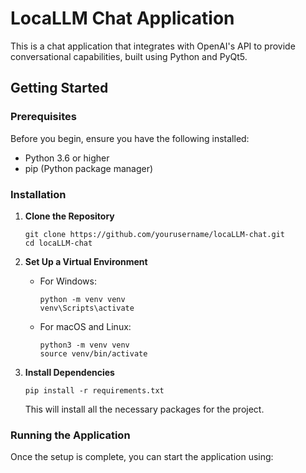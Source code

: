 # LocaLLM Chat Application

This is a chat application that integrates with OpenAI's API to provide conversational capabilities, built using Python and PyQt5.

## Getting Started

### Prerequisites

Before you begin, ensure you have the following installed:
- Python 3.6 or higher
- pip (Python package manager)

### Installation

1. **Clone the Repository**

    ```
    git clone https://github.com/yourusername/locaLLM-chat.git
    cd locaLLM-chat
    ```

2. **Set Up a Virtual Environment**

    - For Windows:
        ```
        python -m venv venv
        venv\Scripts\activate
        ```

    - For macOS and Linux:
        ```
        python3 -m venv venv
        source venv/bin/activate
        ```

3. **Install Dependencies**

    ```
    pip install -r requirements.txt
    ```

    This will install all the necessary packages for the project.

### Running the Application

Once the setup is complete, you can start the application using:

